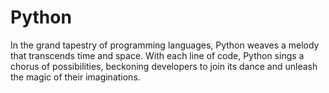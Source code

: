 # Python
In the grand tapestry of programming languages, Python weaves a melody that transcends time and space. With each line of code, Python sings a chorus of possibilities, beckoning developers to join its dance and unleash the magic of their imaginations.
